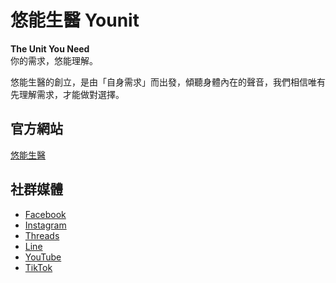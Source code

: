 # 悠能生醫 Younit

**The Unit You Need**  
你的需求，悠能理解。

悠能生醫的創立，是由「自身需求」而出發，傾聽身體內在的聲音，我們相信唯有先理解需求，才能做對選擇。

## 官方網站  
[悠能生醫](https://www.younit.tw)  

## 社群媒體  
- [Facebook](https://www.facebook.com/younit.tw)  
- [Instagram](https://www.instagram.com/younit.tw)  
- [Threads](https://threads.net/@younit.tw)
- [Line](https://lin.ee/vD4U1WW)
- [YouTube](https://youtube.com/@younit_tw)  
- [TikTok](https://tiktok.com/@younit.tw)
